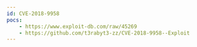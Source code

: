 ```yaml
---
id: CVE-2018-9958
pocs: 
    - https://www.exploit-db.com/raw/45269
    - https://github.com/t3rabyt3-zz/CVE-2018-9958--Exploit
---
```

